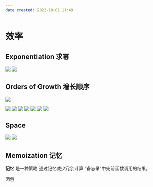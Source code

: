 ```yaml
---
date created: 2022-10-01 11:49
---
```


# 效率

## Exponentiation 求幂
![](./attachments/Pasted%20image%2020221001120228.png)
![](./attachments/Pasted%20image%2020221001120236.png)


## Orders of Growth 增长顺序
![](./attachments/Pasted%20image%2020221001120258.png)

![](./attachments/Pasted%20image%2020221001120327.png)
![](./attachments/Pasted%20image%2020221001120419.png)
![](./attachments/Pasted%20image%2020221001120438.png)
![](./attachments/Pasted%20image%2020221001120528.png)
![](./attachments/Pasted%20image%2020221001120644.png)
![](./attachments/Pasted%20image%2020221001120654.png)
![](./attachments/Pasted%20image%2020221001120719.png)
## Space

![](./attachments/Pasted%20image%2020221001120824.png)
![](./attachments/Pasted%20image%2020221001120838.png)
## Memoization 记忆
**记忆** 是一种策略 通过记忆减少冗余计算 “备忘录”中先前函数调用的结果。

闭包
